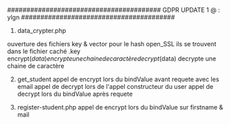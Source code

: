######################################## GDPR UPDATE 1 @ : ylgn ######################################## 

1) data_crypter.php

ouverture des fichiers key & vector pour le hash open_SSL 
ils se trouvent dans le fichier caché .key
encrypt($data) encrypte une chaine de caractère
decrypt($data) decrypte une chaine de caractère

2) get_student appel de encrypt lors du bindValue avant requete avec les email
appel de decrypt lors de l'appel constructeur du user
appel de decrypt lors du bindValue après requete

3) register-student.php appel de encrypt lors du bindValue sur firstname & mail
